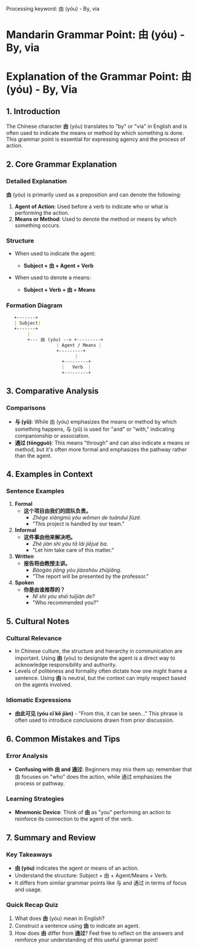 Processing keyword: 由 (yóu) - By, via
# Mandarin Grammar Point: 由 (yóu) - By, via
# Explanation of the Grammar Point: 由 (yóu) - By, Via
## 1. Introduction
The Chinese character **由** (yóu) translates to "by" or "via" in English and is often used to indicate the means or method by which something is done. This grammar point is essential for expressing agency and the process of action.
## 2. Core Grammar Explanation
### Detailed Explanation
**由** (yóu) is primarily used as a preposition and can denote the following:
1. **Agent of Action**: Used before a verb to indicate who or what is performing the action.
2. **Means or Method**: Used to denote the method or means by which something occurs.
### Structure
- When used to indicate the agent:
  - **Subject + 由 + Agent + Verb**
  
- When used to denote a means:
  - **Subject + Verb + 由 + Means**
### Formation Diagram
```markdown
   +-------+
   | Subject|
   +-------+
        |
        +--- 由 (yóu) --> +---------+
                   | Agent / Means |
                   +---------+
                          |
                     +---------+
                     |   Verb  |
                     +---------+
```
## 3. Comparative Analysis
### Comparisons
- **与 (yǔ)**: While 由 (yóu) emphasizes the means or method by which something happens, 与 (yǔ) is used for "and" or "with," indicating companionship or association.
- **通过 (tōngguò)**: This means "through" and can also indicate a means or method, but it's often more formal and emphasizes the pathway rather than the agent.
## 4. Examples in Context
### Sentence Examples
1. **Formal**
   - **这个项目由我们的团队负责。**
     - *Zhège xiàngmù yóu wǒmen de tuánduì fùzé.*
     - "This project is handled by our team."
2. **Informal**
   - **这件事由他来解决吧。**
     - *Zhè jiàn shì yóu tā lái jiějué ba.*
     - "Let him take care of this matter."
3. **Written**
   - **报告将由教授主讲。**
     - *Bàogào jiāng yóu jiàoshòu zhǔjiǎng.*
     - "The report will be presented by the professor."
4. **Spoken**
   - **你是由谁推荐的？**
     - *Nǐ shì yóu shéi tuījiàn de?*
     - "Who recommended you?"
## 5. Cultural Notes
### Cultural Relevance
- In Chinese culture, the structure and hierarchy in communication are important. Using **由** (yóu) to designate the agent is a direct way to acknowledge responsibility and authority.
- Levels of politeness and formality often dictate how one might frame a sentence. Using **由** is neutral, but the context can imply respect based on the agents involved.
### Idiomatic Expressions
- **由此可见 (yóu cǐ kě jiàn)** - "From this, it can be seen..." This phrase is often used to introduce conclusions drawn from prior discussion.
## 6. Common Mistakes and Tips
### Error Analysis
- **Confusing with 由 and 通过**: Beginners may mix them up; remember that 由 focuses on "who" does the action, while 通过 emphasizes the process or pathway.
  
### Learning Strategies
- **Mnemonic Device**: Think of **由** as "you" performing an action to reinforce its connection to the agent of the verb.
## 7. Summary and Review
### Key Takeaways
- **由 (yóu)** indicates the agent or means of an action.
- Understand the structure: Subject + 由 + Agent/Means + Verb.
- It differs from similar grammar points like 与 and 通过 in terms of focus and usage.
### Quick Recap Quiz
1. What does **由** (yóu) mean in English?
2. Construct a sentence using **由** to indicate an agent.
3. How does **由** differ from **通过**?
Feel free to reflect on the answers and reinforce your understanding of this useful grammar point!
